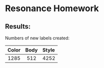 # Resonance Homework 

## Results: 

Numbers of new labels created: 

Color            |  Body        | Style 
:-------------------------:|:-------------------------:|:-------------------------
  1285  |  512 | 4252

